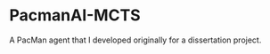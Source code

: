 PacmanAI-MCTS
=============

A PacMan agent that I developed originally for a dissertation project.
